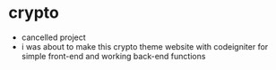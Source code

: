 # crypto
- cancelled project
- i was about to make this crypto theme website with codeigniter for simple front-end and working back-end functions
